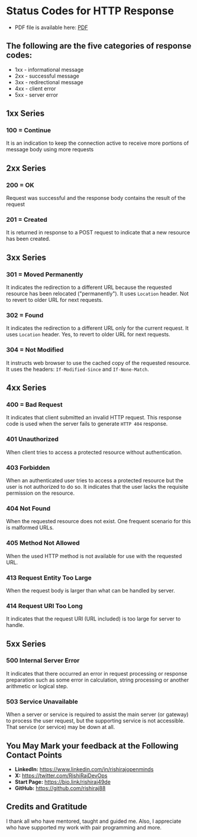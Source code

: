 # Status Codes for HTTP Response
- PDF file is available here: [PDF](https://github.com/rishiraj88/rishiraj88/blob/main/Status%20Codes%20for%20HTTP%20Response.pdf)
## The following are the five categories of response codes:
- 1xx - informational message
- 2xx - successful message
- 3xx - redirectional message
- 4xx - client error
- 5xx - server error

## 1xx Series
### 100 = Continue
It is an indication to keep the connection active to receive more portions of message body using more requests

## 2xx Series
### 200 = OK
Request was successful and the response body contains the result of the request
### 201 = Created
It is returned in response to a POST request to indicate that a new resource has been created.

## 3xx Series
### 301 = Moved Permanently
It indicates the redirection to a different URL because the requested resource has been relocated ("permanently"). It uses `Location` header. Not to revert to older URL for next requests.
### 302 = Found
It indicates the redirection to a different URL only for the current request. It uses `Location` header. Yes, to revert to older URL for next requests.
### 304 = Not Modified
It instructs web browser to use the cached copy of the requested resource. It uses the headers: `If-Modified-Since` and `If-None-Match`.

## 4xx Series
### 400 = Bad Request
It indicates that client submitted an invalid HTTP request. This response code is used when the server fails to generate `HTTP 404` response.
### 401 Unauthorized
When client tries to access a protected resource without authentication.
### 403 Forbidden
When an authenticated user tries to access a protected resource but the user is not authorized to do so. It indicates that the user lacks the requisite permission on the resource.
### 404 Not Found
When the requested resource does not exist. One frequent scenario for this is malformed URLs.
### 405 Method Not Allowed
When the used HTTP method is not available for use with the requested URL.
### 413 Request Entity Too Large
When the request body is larger than what can be handled by server.
### 414 Request URI Too Long
It indicates that the request URI (URL included) is too large for server to handle.

## 5xx Series
### 500 Internal Server Error
It indicates that there occurred an error in request processing or response preparation such as some error in calculation, string processing or another arithmetic or logical step.
### 503 Service Unavailable
When a server or service is required to assist the main server (or gateway) to process the user request, but the supporting service is not accessible. That service (or service) may be down at all.

## You May Mark your feedback at the Following Contact Points
- **LinkedIn:** <https://www.linkedin.com/in/rishirajopenminds>
- **X:** <https://twitter.com/RishiRajDevOps>
- **Start Page:** <https://bio.link/rishiraj49de>
- **GitHub:** <https://github.com/rishiraj88>

## Credits and Gratitude
I thank all who have mentored, taught and guided me. Also, I appreciate who have supported my work with pair programming and more.
